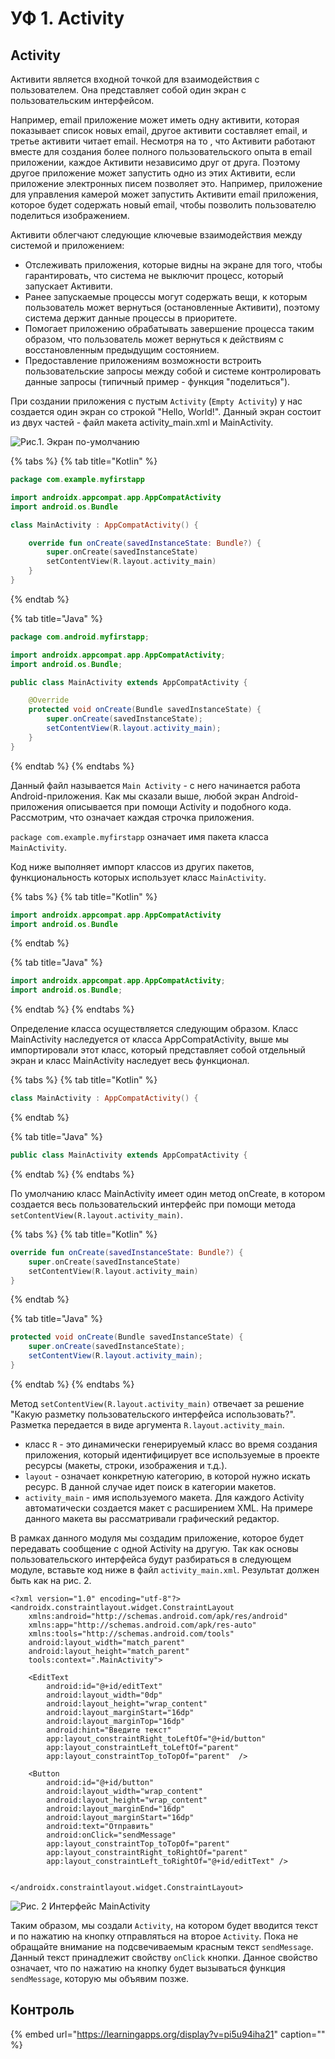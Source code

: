 # УФ 1. Activity

## Activity

Активити является входной точкой для взаимодействия с пользователем. Она представляет собой один экран с пользовательским интерфейсом.

Например, email приложение может иметь одну активити, которая показывает список новых email, другое активити составляет email, и третье активити читает email. Несмотря на то , что Активити работают вместе для создания более полного пользовательского опыта в email приложении, каждое Активити независимо друг от друга. Поэтому другое приложение может запустить одно из этих Активити, если приложение электронных писем позволяет это. Например, приложение для управления камерой может запустить Активити email приложения, которое будет содержать новый email, чтобы позволить пользователю поделиться изображением.

Активити облегчают следующие ключевые взаимодействия между системой и приложением:

* Отслеживать приложения, которые видны на экране для того, чтобы гарантировать, что система не выключит процесс, который запускает Активити.
* Ранее запускаемые процессы могут содержать вещи, к которым пользователь может вернуться \(остановленные Активити\), поэтому система держит данные процессы в приоритете.
* Помогает приложению обрабатывать завершение процесса таким образом, что пользователь может вернуться к действиям с восстановленным предыдущим состоянием.
* Предоставление приложениям возможности встроить пользовательские запросы между собой и системе контролировать данные запросы \(типичный пример - функция "поделиться"\).

При создании приложения с пустым `Activity` \(`Empty Activity`\) у нас создается один экран со строкой "Hello, World!". Данный экран состоит из двух частей - файл макета activity\_main.xml и MainActivity.

![&#x420;&#x438;&#x441;.1. &#x42D;&#x43A;&#x440;&#x430;&#x43D; &#x43F;&#x43E;-&#x443;&#x43C;&#x43E;&#x43B;&#x447;&#x430;&#x43D;&#x438;&#x44E;](../../.gitbook/assets/image%20%2815%29.png)

{% tabs %}
{% tab title="Kotlin" %}
```kotlin
package com.example.myfirstapp

import androidx.appcompat.app.AppCompatActivity
import android.os.Bundle

class MainActivity : AppCompatActivity() {

    override fun onCreate(savedInstanceState: Bundle?) {
        super.onCreate(savedInstanceState)
        setContentView(R.layout.activity_main)
    }
}
```
{% endtab %}

{% tab title="Java" %}
```java
package com.android.myfirstapp;

import androidx.appcompat.app.AppCompatActivity;
import android.os.Bundle;

public class MainActivity extends AppCompatActivity {

    @Override
    protected void onCreate(Bundle savedInstanceState) {
        super.onCreate(savedInstanceState);
        setContentView(R.layout.activity_main);
    }
}
```
{% endtab %}
{% endtabs %}

Данный файл называется `Main Activity` - с него начинается работа Android-приложения. Как мы сказали выше, любой экран Android-приложения описывается при помощи Activity и подобного кода. Рассмотрим, что означает каждая строчка приложения.

`package com.example.myfirstapp` означает имя пакета класса `MainActivity`.

Код ниже выполняет импорт классов из других пакетов, функциональность которых использует класс `MainActivity`.

{% tabs %}
{% tab title="Kotlin" %}
```kotlin
import androidx.appcompat.app.AppCompatActivity
import android.os.Bundle
```
{% endtab %}

{% tab title="Java" %}
```java
import androidx.appcompat.app.AppCompatActivity;
import android.os.Bundle;
```
{% endtab %}
{% endtabs %}

Определение класса осуществляется следующим образом. Класс MainActivity наследуется от класса AppCompatActivity, выше мы импортировали этот класс, который представляет собой отдельный экран и класс MainActivity наследует весь функционал.

{% tabs %}
{% tab title="Kotlin" %}
```kotlin
class MainActivity : AppCompatActivity() {
```
{% endtab %}

{% tab title="Java" %}
```java
public class MainActivity extends AppCompatActivity {
```
{% endtab %}
{% endtabs %}

По умолчанию класс MainActivity имеет один метод onCreate, в котором создается весь пользовательский интерфейс при помощи метода `setContentView(R.layout.activity_main)`.

{% tabs %}
{% tab title="Kotlin" %}
```kotlin
override fun onCreate(savedInstanceState: Bundle?) {
    super.onCreate(savedInstanceState)
    setContentView(R.layout.activity_main)
}
```
{% endtab %}

{% tab title="Java" %}
```java
protected void onCreate(Bundle savedInstanceState) {
    super.onCreate(savedInstanceState);
    setContentView(R.layout.activity_main);
}
```
{% endtab %}
{% endtabs %}

Метод `setContentView(R.layout.activity_main)` отвечает за решение "Какую разметку пользовательского интерфейса использовать?". Разметка передается в виде аргумента `R.layout.activity_main`.

* класс `R` - это динамически генерируемый класс во время создания приложения, который идентифицирует все используемые в проекте ресурсы \(макеты, строки, изображения и т.д.\).
* `layout` - означает конкретную категорию, в которой нужно искать ресурс. В данной случае идет поиск в категории макетов.
* `activity_main` - имя используемого макета. Для каждого Activity автоматически создается макет с расширением XML. На примере данного макета вы рассматривали графический редактор.

В рамках данного модуля мы создадим приложение, которое будет передавать сообщение с одной Activity на другую. Так как основы пользовательского интерфейса будут разбираться в следующем модуле, вставьте код ниже в файл `activity_main.xml`. Результат должен быть как на рис. 2.

```markup
<?xml version="1.0" encoding="utf-8"?>
<androidx.constraintlayout.widget.ConstraintLayout
    xmlns:android="http://schemas.android.com/apk/res/android"
    xmlns:app="http://schemas.android.com/apk/res-auto"
    xmlns:tools="http://schemas.android.com/tools"
    android:layout_width="match_parent"
    android:layout_height="match_parent"
    tools:context=".MainActivity">

    <EditText
        android:id="@+id/editText"
        android:layout_width="0dp"
        android:layout_height="wrap_content"
        android:layout_marginStart="16dp"
        android:layout_marginTop="16dp"
        android:hint="Введите текст"
        app:layout_constraintRight_toLeftOf="@+id/button"
        app:layout_constraintLeft_toLeftOf="parent"
        app:layout_constraintTop_toTopOf="parent"  />

    <Button
        android:id="@+id/button"
        android:layout_width="wrap_content"
        android:layout_height="wrap_content"
        android:layout_marginEnd="16dp"
        android:layout_marginStart="16dp"
        android:text="Отправить"
        android:onClick="sendMessage"
        app:layout_constraintTop_toTopOf="parent"
        app:layout_constraintRight_toRightOf="parent"
        app:layout_constraintLeft_toRightOf="@+id/editText" />


</androidx.constraintlayout.widget.ConstraintLayout>
```

![&#x420;&#x438;&#x441;. 2 &#x418;&#x43D;&#x442;&#x435;&#x440;&#x444;&#x435;&#x439;&#x441; MainActivity](../../.gitbook/assets/image%20%2817%29.png)

Таким образом, мы создали `Activity`, на котором будет вводится текст и по нажатию на кнопку отправляться на второе `Activity`. Пока не обращайте внимание на подсвечиваемым красным текст `sendMessage`. Данный текст принадлежит свойству `onClick` кнопки. Данное свойство означает, что по нажатию на кнопку будет вызываться функция `sendMessage`, которую мы объявим позже.

## Контроль

{% embed url="https://learningapps.org/display?v=pi5u94iha21" caption="" %}

